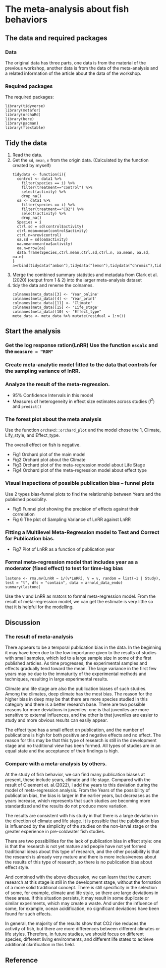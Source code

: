 # The meta-analysis about fish behaviors
## The data and required packages

### Data
The original data has three parts, 
one data is from the material of the previous workshop, 
another data is from the data of the meta-analysis and a related information of the article about the data of the workshop.

### Required packages 

The required packages:
```
library(tidyverse)
library(metafor)
library(orchaRd)
library(here)
library(pacman)
library(flextable)
```

## Tidy the data

1. Read the data.
1. Get the `sd`, `mean`, `n` from the origin data. (Calculated by the function created by myself)
    ```
    tidydata <- function(i){
      control <- data1 %>% 
        filter(species == i) %>%
        filter(treatment=="control") %>% 
        select(activity) %>% 
        drop_na()
      oa <- data1 %>% 
        filter(species == i) %>%
        filter(treatment=="CO2") %>% 
        select(activity) %>% 
        drop_na()
      Species = i
      ctrl.sd = sd(control$activity)
      ctrl.mean=mean(control$activity)
      ctrl.n=nrow(control)
      oa.sd = sd(oa$activity)
      oa.mean=mean(oa$activity)
      oa.n=nrow(oa)
      data.frame(Species,ctrl.mean,ctrl.sd,ctrl.n, oa.mean, oa.sd, oa.n)
    }
    a=rbind(tidydata("ambon"),tidydata("lemon"),tidydata("chromis"),tidydata("acantho"),tidydata("humbug"),tidydata("whitedams"))
    ```
1. Merge the combined summary statistics and metadata from Clark et al. (2020) (output from 1 & 2) into the larger meta-analysis dataset 
1. tidy the data and reneme the colnames.
    ```
    colnames(meta_data)[3] <- 'Year_online'
    colnames(meta_data)[4] <- 'Year_print'
    colnames(meta_data)[11] <- 'Climate'
    colnames(meta_data)[15] <- 'Life_stage'
    colnames(meta_data)[10] <- "Effect_type"
    meta_data <- meta_data %>% mutate(residual = 1:n())
    ```
## Start the analysis

### Get the log response ration(LnRR) Use the function `escalc` and the `measure = "ROM"`

### Create meta-analytic model fitted to the data that controls for the sampling variance of lnRR.

### Analyze the result of  the meta-regression.

* 95% Confidence Intervals in this model
* Measures of heterogeneity in effect size estimates across studies ($I^2$) and `predict()`

### The forest plot about the meta analysis

Use the function `orchaRd::orchard_plot` and the model chose the 1, Climate, Lify_style, and Effect_type.

The overall effect on fish is negative.

+ Fig1 Orchard plot of the main model
+ Fig2 Orchard plot about the Climate
+ Fig3 Orchard plot of the meta-regression model about Life Stage
+ Fig4 Orchard plot of the meta-regression model about effect type

### Visual inspections of possible publication bias – funnel plots

Use 2 types bias-funnel plots to find the relationship between Years and the published possiblity.

+ Fig5 Funnel plot showing the precision of effects against their correlation
+ Fig 6 The plot of Sampling Variance of LnRR against LnRR

### Fitting a Multilevel Meta-Regression model to Test and Correct for Publication bias.

+ Fig7 Plot of LnRR as a function of publication year

### Formal meta-regression model that includes year as a moderator (fixed effect) to test for time-lag bias

```
lastone <- rma.mv(LnRR ~ 1/(v*LnRR), V = v, random = list(~1 | Study), test = "t", dfs = "contain", data = arnold_data_endo)
summary(lastone)
```

Use the v and LnRR as mators to formal meta-regression model.
From the result of meta-regression model, we can get the estimate is very little so that it is helpful for the modelling.

## Discussion

### The result of meta-analysis

There appears to be a temporal publication bias in the data. 
In the beginning it may have been due to the low importance given to the results of studies with small samples, which led to a large sample size in some of the first published articles. As time progresses, the experimental samples and effects gradually tend toward the mean. 
The large variance in the first few years may be due to the immaturity of the experimental methods and techniques, resulting in large experimental results.

Climate and life stage are also the publication biases of such studies. 
Among the climates, deep climate has the most bias. 
The reason for the higher bias in deep may be that there are more species studied in this category and there is a better research base. 
There are two possible reasons for more deviations in juveniles: one is that juveniles are more sensitive to external influences, and the other is that juveniles are easier to study and more obvious results can easily appear.

The effect type has a small effect on publication, and the number of publications is high for both positive and negative effects and no effect. 
The reason for this may be that this type of research is still in the development stage and no traditional view has been formed. All types of studies are in an equal state and the acceptance of their findings is high.

### Compare with a meta-analysis by others.

At the study of fish behavior, we can find many publication biases at present, these include years, climate and life stage. Compared with the result of Cleement et. al.(2022), I add the years to this deviation during the model of meta-regression analysis. From the Years of the possibility of publication bias, the bias is larger in the earlier years, but decreases as the years increase, which represents that such studies are becoming more standardized and the results do not produce more variation.

The results are consistent with his study in that there is a large deviation in the direction of climate and life stage. It is possible that the publication bias is influenced by the simplicity of the studies on the non-larval stage or the greater experience in pre-coldwater fish studies.

There are two possibilities for the lack of publication bias in effect style: one is that the research is not yet mature and people have not yet formed traditional ideas about this type of research, and the other possibility is that the research is already very mature and there is more inclusiveness about the results of this type of research, so there is no publication bias about effect style.

And combined with the above discussion, we can learn that the current research at this stage is still in the development stage, without the formation of a more solid traditional concept. There is still specificity in the selection of some, for example, climate and life style, so there are large deviations in these areas. If this situation persists, it may result in some duplicate or similar experiments, which may create a waste. And under the influence of some, for example, ocean acidification, no significant deviations have been found for such effects.

In general, the majority of the results show that CO2 rise reduces the activity of fish, but there are more differences between different climates or life styles. Therefore, in future studies, we should focus on different species, different living environments, and different life states to achieve additional clarification in this field.

## Reference
